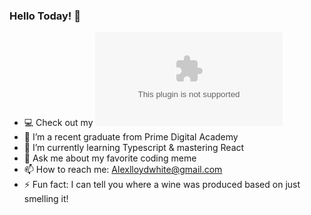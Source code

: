 ### Hello Today! 👋 

- 💻 Check out my ![profolio](www.alexlloydwhite.com)
- 🔭 I’m a recent graduate from Prime Digital Academy
- 🌱 I’m currently learning Typescript & mastering React
- 💬 Ask me about my favorite coding meme
- 📫 How to reach me: Alexlloydwhite@gmail.com
- ⚡ Fun fact: I can tell you where a wine was produced based on just smelling it!
